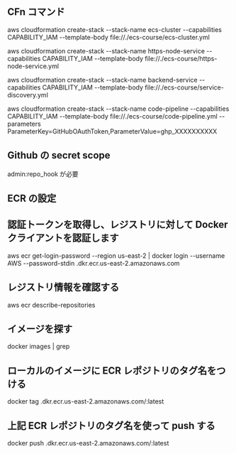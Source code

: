 ## CFn コマンド

aws cloudformation create-stack --stack-name ecs-cluster --capabilities CAPABILITY_IAM --template-body file://./ecs-course/ecs-cluster.yml

aws cloudformation create-stack --stack-name https-node-service --capabilities CAPABILITY_IAM --template-body file://./ecs-course/https-node-service.yml

aws cloudformation create-stack --stack-name backend-service --capabilities CAPABILITY_IAM --template-body file://./ecs-course/service-discovery.yml

aws cloudformation create-stack --stack-name code-pipeline --capabilities CAPABILITY_IAM --template-body file://./ecs-course/code-pipeline.yml --parameters ParameterKey=GitHubOAuthToken,ParameterValue=ghp_XXXXXXXXXX

## Github の secret scope

admin:repo_hook が必要

## ECR の設定

## 認証トークンを取得し、レジストリに対して Docker クライアントを認証します

aws ecr get-login-password --region us-east-2 | docker login --username AWS --password-stdin <your-aws-account-number>.dkr.ecr.us-east-2.amazonaws.com

## レジストリ情報を確認する

aws ecr describe-repositories

## イメージを探す

docker images | grep <your-image-name>

## ローカルのイメージに ECR レポジトリのタグ名をつける

docker tag <your-image-name> <your-aws-account-number>.dkr.ecr.us-east-2.amazonaws.com/<your-ecr-repo-name>:latest

## 上記 ECR レポジトリのタグ名を使って push する

docker push <your-aws-account-number>.dkr.ecr.us-east-2.amazonaws.com/<your-ecr-repo-name>:latest
